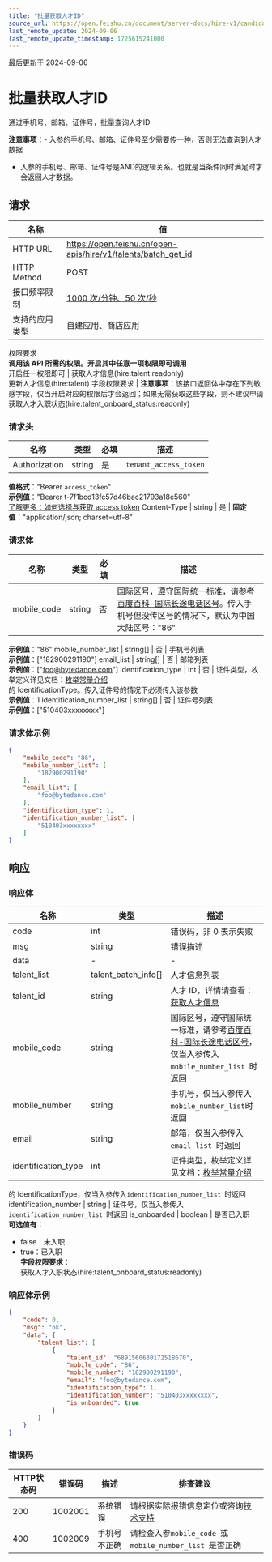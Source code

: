 ```yaml
---
title: "批量获取人才ID"
source_url: https://open.feishu.cn/document/server-docs/hire-v1/candidate-management/talent/batch_get_id
last_remote_update: 2024-09-06
last_remote_update_timestamp: 1725615241000
---
```

最后更新于 2024-09-06

# 批量获取人才ID

通过手机号、邮箱、证件号，批量查询人才ID

**注意事项**：- 入参的手机号、邮箱、证件号至少需要传一种，否则无法查询到人才数据
- 入参的手机号、邮箱、证件号是AND的逻辑关系。也就是当条件同时满足时才会返回人才数据。

## 请求
名称 | 值
---|---
HTTP URL | https://open.feishu.cn/open-apis/hire/v1/talents/batch_get_id
HTTP Method | POST
接口频率限制 | [1000 次/分钟、50 次/秒](https://open.feishu.cn/document/ukTMukTMukTM/uUzN04SN3QjL1cDN)
支持的应用类型 | 自建应用、商店应用
权限要求  
            **调用该 API 所需的权限。开启其中任意一项权限即可调用**  
            开启任一权限即可 | 获取人才信息(hire:talent:readonly)  
            更新人才信息(hire:talent)
字段权限要求 | **注意事项**：该接口返回体中存在下列敏感字段，仅当开启对应的权限后才会返回；如果无需获取这些字段，则不建议申请  
        获取人才入职状态(hire:talent_onboard_status:readonly)

### 请求头

名称 | 类型 | 必填 | 描述
--- | --- | --- | ---
Authorization | string | 是 | `tenant_access_token`  
**值格式**："Bearer `access_token`"  
**示例值**："Bearer t-7f1bcd13fc57d46bac21793a18e560"  
[了解更多：如何选择与获取 access token](https://open.feishu.cn/document/uAjLw4CM/ugTN1YjL4UTN24CO1UjN/trouble-shooting/how-to-choose-which-type-of-token-to-use)
Content-Type | string | 是 | **固定值**："application/json; charset=utf-8"

### 请求体

名称 | 类型 | 必填 | 描述
--- | --- | --- | ---
mobile_code | string | 否 | 国际区号，遵守国际统一标准，请参考[百度百科-国际长途电话区号](https://baike.baidu.com/item/%E5%9B%BD%E9%99%85%E9%95%BF%E9%80%94%E7%94%B5%E8%AF%9D%E5%8C%BA%E5%8F%B7%E8%A1%A8/12803495?fr=ge_ala)。传入手机号但没传区号的情况下，默认为中国大陆区号："86"  
**示例值**："86"
mobile_number_list | string\[\] | 否 | 手机号列表  
**示例值**：["182900291190"]
email_list | string\[\] | 否 | 邮箱列表  
**示例值**：["foo@bytedance.com"]
identification_type | int | 否 | 证件类型，枚举定义详见文档：[枚举常量介绍](https://open.feishu.cn/document/ukTMukTMukTM/uMzM1YjLzMTN24yMzUjN/enum)  
的 IdentificationType。传入证件号的情况下必须传入该参数  
**示例值**：1
identification_number_list | string\[\] | 否 | 证件号列表  
**示例值**：["510403xxxxxxxx"]

### 请求体示例
```json
{
    "mobile_code": "86",
    "mobile_number_list": [
        "182900291190"
    ],
    "email_list": [
        "foo@bytedance.com"
    ],
    "identification_type": 1,
    "identification_number_list": [
        "510403xxxxxxxx"
    ]
}
```

## 响应

### 响应体

名称 | 类型 | 描述
--- | --- | ---
code | int | 错误码，非 0 表示失败
msg | string | 错误描述
data | \- | \-
talent_list | talent_batch_info\[\] | 人才信息列表
talent_id | string | 人才 ID，详情请查看：[获取人才信息](https://open.feishu.cn/document/ukTMukTMukTM/uMzM1YjLzMTN24yMzUjN/hire-v1/talent/get)
mobile_code | string | 国际区号，遵守国际统一标准，请参考[百度百科-国际长途电话区号](https://baike.baidu.com/item/%E5%9B%BD%E9%99%85%E9%95%BF%E9%80%94%E7%94%B5%E8%AF%9D%E5%8C%BA%E5%8F%B7%E8%A1%A8/12803495?fr=ge_ala)，仅当入参传入`mobile_number_list `时返回
mobile_number | string | 手机号，仅当入参传入`mobile_number_list`时返回
email | string | 邮箱，仅当入参传入`email_list `时返回
identification_type | int | 证件类型，枚举定义详见文档：[枚举常量介绍](https://open.feishu.cn/document/ukTMukTMukTM/uMzM1YjLzMTN24yMzUjN/enum)  
的 IdentificationType，仅当入参传入`identification_number_list `时返回
identification_number | string | 证件号，仅当入参传入`identification_number_list `时返回
is_onboarded | boolean | 是否已入职  
**可选值有**：  
- false：未入职  
- true：已入职  
**字段权限要求**：  
获取人才入职状态(hire:talent_onboard_status:readonly)

### 响应体示例
```json
{
    "code": 0,
    "msg": "ok",
    "data": {
        "talent_list": [
            {
                "talent_id": "6891560630172518670",
                "mobile_code": "86",
                "mobile_number": "182900291190",
                "email": "foo@bytedance.com",
                "identification_type": 1,
                "identification_number": "510403xxxxxxxx",
                "is_onboarded": true
            }
        ]
    }
}
```

### 错误码

HTTP状态码 | 错误码 | 描述 | 排查建议
--- | --- | --- | ---
200 | 1002001 | 系统错误 | 请根据实际报错信息定位或咨询[技术支持](https://applink.feishu.cn/TLJpeNdW)
400 | 1002009 | 手机号不正确 | 请检查入参`mobile_code `或`mobile_number_list `是否正确
